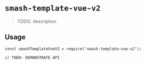 # `smash-template-vue-v2`

> TODO: description

## Usage

```
const smashTemplateVueV2 = require('smash-template-vue-v2');

// TODO: DEMONSTRATE API
```
